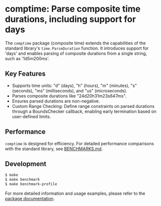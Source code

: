 # comptime: Parse composite time durations, including support for days

The `comptime` package (composite time) extends the capabilities of the standard library's `time.ParseDuration` function. It introduces support for 'days' and enables parsing of composite durations from a single string, such as '1d5m200ms'.

## Key Features

- Supports time units: "d" (days), "h" (hours), "m" (minutes), "s" (seconds), "ms" (milliseconds), and "us" (microseconds).
- Parses composite durations like "24d20h31m23s647ms".
- Ensures parsed durations are non-negative.
- Custom Range Checking: Define range constraints on parsed durations through a BoundsChecker callback, enabling early termination based on user-defined limits.

## Performance

`comptime` is designed for efficiency. For detailed performance comparisons with the standard library, see [BENCHMARKS.md](./BENCHMARKS.md).

## Development

```sh
$ make
$ make benchmark
$ make benchmark-profile
```

For more detailed information and usage examples, please refer to the [package documentation](https://pkg.go.dev/github.com/frobware/comptime).
